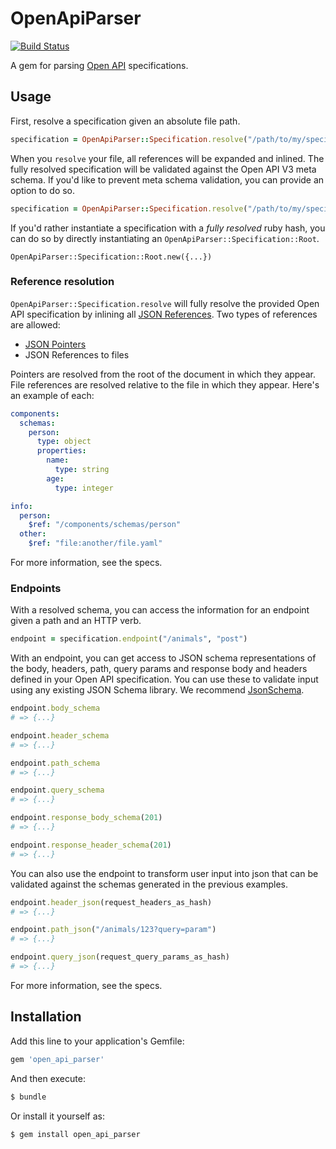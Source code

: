 # OpenApiParser

[![Build Status](https://travis-ci.org/braintree/open_api_parser.svg?branch=master)](https://travis-ci.org/braintree/open_api_parser)

A gem for parsing [Open API](https://openapis.org/) specifications.

## Usage

First, resolve a specification given an absolute file path.

```ruby
specification = OpenApiParser::Specification.resolve("/path/to/my/specification.yaml")
```

When you `resolve` your file, all references will be expanded and inlined. The fully resolved specification will be validated against the Open API V3 meta schema. If you'd like to prevent meta schema validation, you can provide an option to do so.

```ruby
specification = OpenApiParser::Specification.resolve("/path/to/my/specification.yaml", validate_meta_schema: false)
```

If you'd rather instantiate a specification with a _fully resolved_ ruby hash, you can do so by directly instantiating an `OpenApiParser::Specification::Root`.

```
OpenApiParser::Specification::Root.new({...})
```

### Reference resolution

`OpenApiParser::Specification.resolve` will fully resolve the provided Open API specification by inlining all [JSON References](https://tools.ietf.org/id/draft-pbryan-zyp-json-ref-03.html). Two types of references are allowed:

* [JSON Pointers](https://tools.ietf.org/html/rfc6901)
* JSON References to files

Pointers are resolved from the root of the document in which they appear. File references are resolved relative to the file in which they appear. Here's an example of each:

```yaml
components:
  schemas:
    person:
      type: object
      properties:
        name:
          type: string
        age:
          type: integer

info:
  person:
    $ref: "/components/schemas/person"
  other:
    $ref: "file:another/file.yaml"
```

For more information, see the specs.

### Endpoints

With a resolved schema, you can access the information for an endpoint given a path and an HTTP verb.

```ruby
endpoint = specification.endpoint("/animals", "post")
```

With an endpoint, you can get access to JSON schema representations of the body, headers, path, query params and response body and headers defined in your Open API specification. You can use these to validate input using any existing JSON Schema library. We recommend [JsonSchema](https://github.com/brandur/json_schema).

```ruby
endpoint.body_schema
# => {...}

endpoint.header_schema
# => {...}

endpoint.path_schema
# => {...}

endpoint.query_schema
# => {...}

endpoint.response_body_schema(201)
# => {...}

endpoint.response_header_schema(201)
# => {...}
```

You can also use the endpoint to transform user input into json that can be validated against the schemas generated in the previous examples.

```ruby
endpoint.header_json(request_headers_as_hash)
# => {...}

endpoint.path_json("/animals/123?query=param")
# => {...}

endpoint.query_json(request_query_params_as_hash)
# => {...}
```

For more information, see the specs.

## Installation

Add this line to your application's Gemfile:

```ruby
gem 'open_api_parser'
```

And then execute:

```bash
$ bundle
```

Or install it yourself as:

```bash
$ gem install open_api_parser
```
